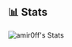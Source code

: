 ## 📊 Stats

![amir0ff's Stats](https://github-readme-stats.vercel.app/api?username=amir0ff&theme=dark&show_icons=true&hide_border=true&count_private=true)
